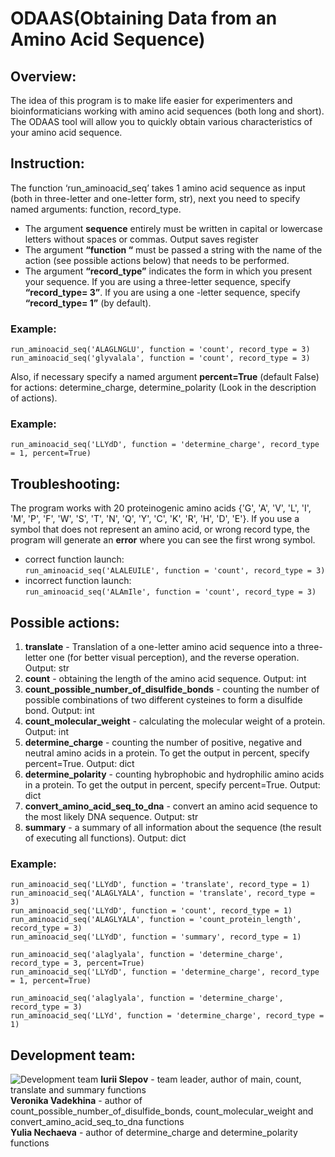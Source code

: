 # ODAAS(Obtaining Data from an Amino Acid Sequence)

## Overview:
The idea of this program is to make life easier for experimenters and bioinformaticians working with amino acid sequences (both long and short). The ODAAS tool will allow you to quickly obtain various characteristics of your amino acid sequence. 

## Instruction: 
The function ‘run_aminoacid_seq’ takes 1 amino acid sequence as input (both in three-letter and one-letter form, str), next you need to specify named arguments: function, record_type.
- The argument **sequence** entirely must be written in capital or lowercase letters without spaces or commas. Output saves register
- The argument **“function “** must be passed a string with the name of the action (see possible actions below) that needs to be performed. 
- The argument **“record_type”** indicates the form in which you present your sequence. If you are using a three-letter sequence, specify **“record_type= 3”**. If you are using a one -letter sequence, specify **“record_type= 1”** (by default). 

### Example:
```run_aminoacid_seq('ALAGLNGLU', function = 'count', record_type = 3)```          
```run_aminoacid_seq('glyvalala', function = 'count', record_type = 3)```     

Also, if necessary specify a named argument **percent=True** (default False) for actions: determine_charge, determine_polarity (Look in the description of actions).

### Example:
```run_aminoacid_seq('LLYdD', function = 'determine_charge', record_type = 1, percent=True)```   

## Troubleshooting:
The program works with 20 proteinogenic amino acids {'G', 'A', 'V', 'L', 'I', 'M', 'P', 'F', 'W', 'S', 'T', 'N', 'Q', 'Y', 'C', 'K', 'R', 'H', 'D', 'E'}. If you use a symbol that does not represent an amino acid, or wrong record type, the program will generate an **error** where you can see the first wrong symbol. 
- correct function launch:    
```run_aminoacid_seq('ALALEUILE', function = 'count', record_type = 3)```  
- incorrect function launch:      
```run_aminoacid_seq('ALAmIle', function = 'count', record_type = 3)```

## Possible actions:
1. **translate** - Translation of a one-letter amino acid sequence into a three-letter one (for better visual perception), and the reverse operation. Output: str
2. **count** - obtaining the length of the amino acid sequence. Output: int
3. **count_possible_number_of_disulfide_bonds** - counting the number of possible combinations of two different cysteines to form a disulfide bond. Output: int
4. **count_molecular_weight** - calculating the molecular weight of a protein. Output: int
5. **determine_charge** - counting the number of positive, negative and neutral amino acids in a protein. To get the output in percent, specify percent=True. Output: dict
6. **determine_polarity** - counting hybrophobic and hydrophilic amino acids in a protein. To get the output in percent, specify percent=True. Output: dict
7. **convert_amino_acid_seq_to_dna** - convert an amino acid sequence to the most likely DNA sequence. Output: str
8. **summary** - a summary of all information about the sequence (the result of executing all functions). Output: dict

### Example:

```run_aminoacid_seq('LLYdD', function = 'translate', record_type = 1)```   
```run_aminoacid_seq('ALAGLYALA', function = 'translate', record_type = 3)```          
```run_aminoacid_seq('LLYdD', function = 'count', record_type = 1)```          
```run_aminoacid_seq('ALAGLYALA', function = 'count_protein_length', record_type = 3)```          
```run_aminoacid_seq('LLYdD', function = 'summary', record_type = 1)```          

```run_aminoacid_seq('alaglyala', function = 'determine_charge', record_type = 3, percent=True)```          
```run_aminoacid_seq('LLYdD', function = 'determine_charge', record_type = 1, percent=True)```          

```run_aminoacid_seq('alaglyala', function = 'determine_charge', record_type = 3)```          
```run_aminoacid_seq('LLYd', function = 'determine_charge', record_type = 1)```         

## Development team:
![Development team](https://github.com/IuriiSl/HW4_Functions2/blob/HW_Slepov/HW_Slepov/%D0%A4%D0%BE%D1%82%D0%BE%20%D0%BA%D0%BE%D0%BC%D0%B0%D0%BD%D0%B4%D1%8B.png)
**Iurii Slepov** - team leader, author of main, count, translate and summary functions      
**Veronika Vadekhina** - author of count_possible_number_of_disulfide_bonds, count_molecular_weight and convert_amino_acid_seq_to_dna functions     
**Yulia Nechaeva** - author of determine_charge and determine_polarity functions    

